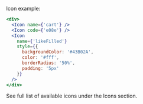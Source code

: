 Icon example:
```jsx
<div>
  <Icon name={'cart'} />
  <Icon code={'e08e'} />
  <Icon
    name={'likeFilled'}
    style={{
      backgroundColor: '#43B02A',
      color: '#fff',
      borderRadius: '50%',
      padding: '5px'
    }}
  />
</div>
```

See full list of available icons under the Icons section.
